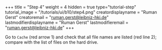 +++
title = "Step 4"
weight = 4
hidden = true
type="tutorial-step"
tutorial_image = "/tutorials/ui/b10/step4.png"
creatordisplayname = "Ruman Gerst"
creatoremail = "ruman.gerst@leibniz-hki.de"
lastmodifierdisplayname = "Ruman Gerst"
lastmodifieremail = "ruman.gerst@leibniz-hki.de"
+++

Go to `Cache` (red arrow 1) and check that all file names are listed (red line 2); compare with the list of files on the hard drive. 